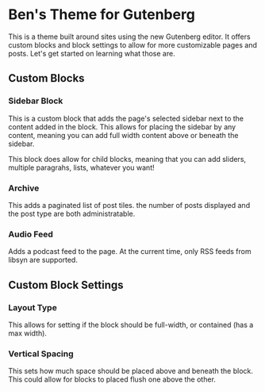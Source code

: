 # Ben's Theme for Gutenberg

This is a theme built around sites using the new Gutenberg editor. It offers custom blocks and block settings to allow for more customizable pages and posts. Let's get started on learning what those are.

## Custom Blocks

### Sidebar Block

This is a custom block that adds the page's selected sidebar next to the content added in the block. This allows for placing the sidebar by any content, meaning you can add full width content above or beneath the sidebar.

This block does allow for child blocks, meaning that you can add sliders, multiple paragrahs, lists, whatever you want!

### Archive

This adds a paginated list of post tiles. the number of posts displayed and the post type are both administratable. 

### Audio Feed

Adds a podcast feed to the page. At the current time, only RSS feeds from libsyn are supported.

## Custom Block Settings

### Layout Type

This allows for setting if the block should be full-width, or contained (has a max width).

### Vertical Spacing

This sets how much space should be placed above and beneath the block. This could allow for blocks to placed flush one above the other.